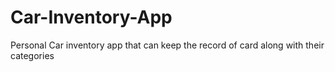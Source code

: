 # Car-Inventory-App
Personal Car inventory app that can keep the record of card along with their categories 
